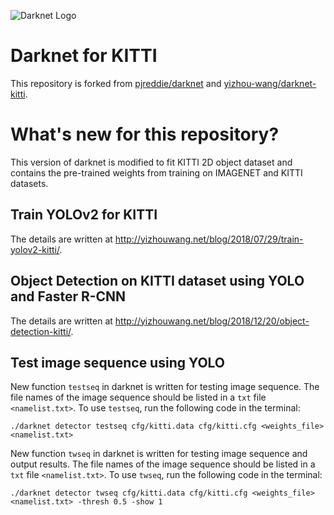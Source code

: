 ![Darknet Logo](http://pjreddie.com/media/files/darknet-black-small.png)

# Darknet for KITTI

This repository is forked from [pjreddie/darknet](https://github.com/pjreddie/darknet) and [yizhou-wang/darknet-kitti](https://github.com/yizhou-wang/darknet-kitti). 

# What's new for this repository? #

This version of darknet is modified to fit KITTI 2D object dataset and contains the pre-trained weights from training on IMAGENET and KITTI datasets. 

## Train YOLOv2 for KITTI ##

The details are written at http://yizhouwang.net/blog/2018/07/29/train-yolov2-kitti/.

## Object Detection on KITTI dataset using YOLO and Faster R-CNN ##

The details are written at http://yizhouwang.net/blog/2018/12/20/object-detection-kitti/.

## Test image sequence using YOLO ##

New function `testseq` in darknet is written for testing image sequence. The file names of the image sequence should be listed in a `txt` file `<namelist.txt>`. To use `testseq`, run the following code in the terminal:
```
./darknet detector testseq cfg/kitti.data cfg/kitti.cfg <weights_file> <namelist.txt>
```

New function `twseq` in darknet is written for testing image sequence and output results. The file names of the image sequence should be listed in a `txt` file `<namelist.txt>`. To use `twseq`, run the following code in the terminal:
```
./darknet detector twseq cfg/kitti.data cfg/kitti.cfg <weights_file> <namelist.txt> -thresh 0.5 -show 1
```
